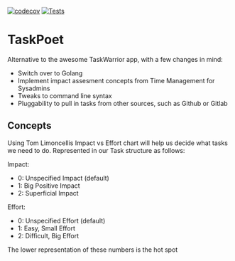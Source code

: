[![codecov](https://codecov.io/gh/drewstinnett/taskpoet/branch/main/graph/badge.svg?token=06C30FNUO5)](https://codecov.io/gh/drewstinnett/taskpoet)
[![Tests](https://github.com/drewstinnett/taskpoet/actions/workflows/coverage.yml/badge.svg)](https://github.com/drewstinnett/taskpoet/actions/workflows/coverage.yml)
# TaskPoet

Alternative to the awesome TaskWarrior app, with a few changes in mind:

* Switch over to Golang
* Implement impact assesment concepts from Time Management for Sysadmins
* Tweaks to command line syntax
* Pluggability to pull in tasks from other sources, such as Github or Gitlab

## Concepts

Using Tom Limoncellis Impact vs Effort chart will help us decide what tasks we
need to do. Represented in our Task structure as follows:

Impact:
* 0: Unspecified Impact (default)
* 1: Big Positive Impact
* 2: Superficial Impact

Effort:
* 0: Unspecified Effort (default)
* 1: Easy, Small Effort
* 2: Difficult, Big Effort

The lower representation of these numbers is the hot spot